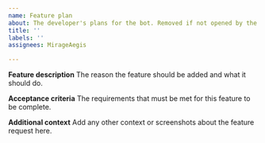 ```yaml
---
name: Feature plan
about: The developer's plans for the bot. Removed if not opened by the developer.
title: ''
labels: ''
assignees: MirageAegis

---
```


**Feature description**
The reason the feature should be added and what it should do.

**Acceptance criteria**
The requirements that must be met for this feature to be complete.

**Additional context**
Add any other context or screenshots about the feature request here.
